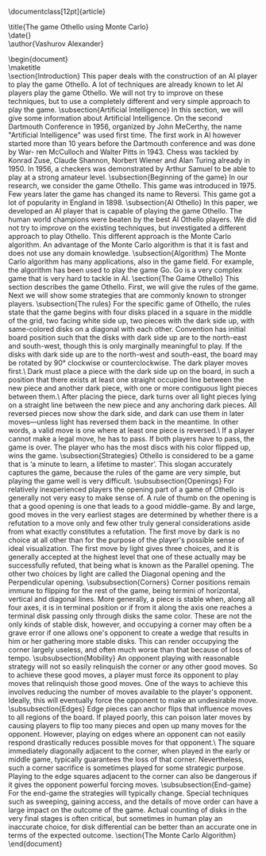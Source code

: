 \documentclass[12pt]{article}  

\title{The game Othello using Monte Carlo}  
\date{}  
\author{Vashurov Alexander}

\begin{document}  
  \maketitle  
\section{Introduction}
	This paper deals with the construction of an AI player to play the game Othello. A lot of techniques are already known to let AI players play the game Othello. We will not try to improve on these techniques, but to use a completely different and very simple approach to play the game.
\subsection{Artificial Intelligence}
	In this section, we will give some information about Artificial Intelligence. On the second Dartmouth Conference in 1956, organized by John MeCerthy, the name "Artificial Intelligence" was used first time. The first work in AI however started more than 10 years before the Dartmouth conference and was done by War- ren McCulloch and Walter Pitts in 1943. Chess was tackled by Konrad Zuse, Claude Shannon, Norbert Wiener and Alan Turing already in 1950. In 1956, a checkers was demonstrated by Arthur Samuel to be able to play at a strong amateur level.
\subsection{Beginning of the game}
	In our research, we consider the game Othello. This game was introduced in 1975. Few years later the game has changed its name to Reversi. This game got a lot of popularity in England in 1898.
\subsection{AI Othello}
In this paper, we developed an AI player that is capable of playing the game Othello. The human world champions were beaten by the best AI Othello players. We did not try to improve on the existing techniques, but investigated a different approach to play Othello. This different approach is the Monte Carlo algorithm. An advantage of the Monte Carlo algorithm is that it is fast and does not use any domain knowledge.
\subsection{Algorithm}
The Monte Carlo algorithm has many applications, also in the game field. For example, the algorithm has been used to play the game Go. Go is a very complex game that is very hard to tackle in AI.
\section{The Game Othello}
    This section describes the game Othello. First, we will give the rules of the game. Next we will show some strategies that are commonly known to stronger players.
\subsection{The rules}
    For the specific game of Othello, the rules state that the game begins with four disks placed in a square in the middle of the grid, two facing white side up, two pieces with the dark side up, with same-colored disks on a diagonal with each other. Convention has initial board position such that the disks with dark side up are to the north-east and south-west, though this is only marginally meaningful to play. If the disks with dark side up are to the north-west and south-east, the board may be rotated by 90° clockwise or counterclockwise. The dark player moves first.\\
	Dark must place a piece with the dark side up on the board, in such a position that there exists at least one straight occupied line between the new piece and another dark piece, with one or more contiguous light pieces between them.\\
	After placing the piece, dark turns over all light pieces lying on a straight line between the new piece and any anchoring dark pieces. All reversed pieces now show the dark side, and dark can use them in later moves—unless light has reversed them back in the meantime. In other words, a valid move is one where at least one piece is reversed.\\
	If a player cannot make a legal move, he has to pass. If both players have to pass, the game is over. The player who has the most discs with his color flipped up, wins the game.
\subsection{Strategies}
Othello is considered to be a game that is ‘a minute to learn, a lifetime to master’. This slogan accurately captures the game, because the rules of the game are very simple, but playing the game well is very difficult.
\subsubsection{Openings}
For relatively inexperienced players the opening part of a game of Othello is generally not very easy to make sense of. A rule of thumb on the opening is that a good opening is one that leads to a good middle-game. By and large, good moves in the very earliest stages are determined by whether there is a refutation to a move only and few other truly general considerations aside from what exactly constitutes a refutation. The first move by dark is no choice at all other than for the purpose of the player's possible sense of ideal visualization. The first move by light gives three choices, and it is generally accepted at the highest level that one of these actually may be successfully refuted, that being what is known as the Parallel opening. The other two choices by light are called the Diagonal opening and the Perpendicular opening.
\subsubsection{Corners}
Corner positions remain immune to flipping for the rest of the game, being termini of horizontal, vertical and diagonal lines. More generally, a piece is stable when, along all four axes, it is in terminal position or if from it along the axis one reaches a terminal disk passing only through disks the same color. These are not the only kinds of stable disk, however, and occupying a corner may often be a grave error if one allows one's opponent to create a wedge that results in him or her gathering more stable disks. This can render occupying the corner largely useless, and often much worse than that because of loss of tempo.
\subsubsection{Mobility}
An opponent playing with reasonable strategy will not so easily relinquish the corner or any other good moves. So to achieve these good moves, a player must force its opponent to play moves that relinquish those good moves. One of the ways to achieve this involves reducing the number of moves available to the player's opponent. Ideally, this will eventually force the opponent to make an undesirable move.
\subsubsection{Edges}
Edge pieces can anchor flips that influence moves to all regions of the board. If played poorly, this can poison later moves by causing players to flip too many pieces and open up many moves for the opponent. However, playing on edges where an opponent can not easily respond drastically reduces possible moves for that opponent.\\
 	The square immediately diagonally adjacent to the corner, when played in the early or middle game, typically guarantees the loss of that corner. Nevertheless, such a corner sacrifice is sometimes played for some strategic purpose. Playing to the edge squares adjacent to the corner can also be dangerous if it gives the opponent powerful forcing moves.
\subsubsection{End-game}
For the end-game the strategies will typically change. Special techniques such as sweeping, gaining access, and the details of move order can have a large impact on the outcome of the game. Actual counting of disks in the very final stages is often critical, but sometimes in human play an inaccurate choice, for disk differential can be better than an accurate one in terms of the expected outcome.
\section{The Monte Carlo Algorithm}
\end{document}
